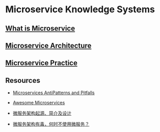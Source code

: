 # Microservice Knowledge Systems

## [What is Microservice](WhatIs.md)
## [Microservice Architecture]()
## [Microservice Practice]()


## Resources
* [Microservices AntiPatterns and Pitfalls](https://github.com/SunnnyChan/SunnnyChan.github.io/blob/master/post/readme/reading/arch/Microservices-AntiPatterns-and-Pitfalls/README.md)

* [Awesome Microservices](https://github.com/mfornos/awesome-microservices)

* [微服务架构起源、简介及设计](https://cloud.tencent.com/info/7360f254f288e24bdc1b3da89c686676.html)
* [微服务架构有毒，何时不使用微服务？](https://cloud.tencent.com/developer/news/369360)